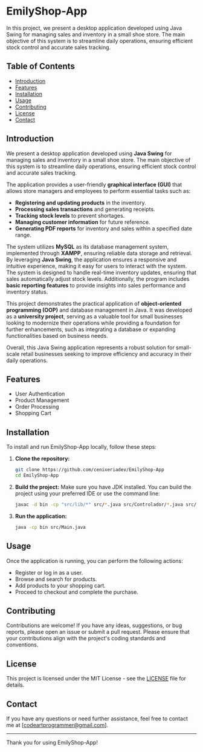 # EmilyShop-App

In this project, we present a desktop application developed using Java Swing for managing sales and inventory in a small shoe store. The main objective of this system is to streamline daily operations, ensuring efficient stock control and accurate sales tracking.

## Table of Contents
- [Introduction](#introduction)
- [Features](#features)
- [Installation](#installation)
- [Usage](#usage)
- [Contributing](#contributing)
- [License](#license)
- [Contact](#contact)

## Introduction

We present a desktop application developed using **Java Swing** for managing sales and inventory in a small shoe store. The main objective of this system is to streamline daily operations, ensuring efficient stock control and accurate sales tracking.

The application provides a user-friendly **graphical interface (GUI)** that allows store managers and employees to perform essential tasks such as:
- **Registering and updating products** in the inventory.
- **Processing sales transactions** and generating receipts.
- **Tracking stock levels** to prevent shortages.
- **Managing customer information** for future reference.
- **Generating PDF reports** for inventory and sales within a specified date range.

The system utilizes **MySQL** as its database management system, implemented through **XAMPP**, ensuring reliable data storage and retrieval. By leveraging **Java Swing**, the application ensures a responsive and intuitive experience, making it easy for users to interact with the system. The system is designed to handle real-time inventory updates, ensuring that sales automatically adjust stock levels. Additionally, the program includes **basic reporting features** to provide insights into sales performance and inventory status.

This project demonstrates the practical application of **object-oriented programming (OOP)** and database management in Java. It was developed as a **university project**, serving as a valuable tool for small businesses looking to modernize their operations while providing a foundation for further enhancements, such as integrating a database or expanding functionalities based on business needs.

Overall, this Java Swing application represents a robust solution for small-scale retail businesses seeking to improve efficiency and accuracy in their daily operations.


## Features
- User Authentication
- Product Management
- Order Processing
- Shopping Cart

## Installation
To install and run EmilyShop-App locally, follow these steps:

1. **Clone the repository:**
    ```bash
    git clone https://github.com/cenixeriadev/EmilyShop-App
    cd EmilyShop-App
    ```

2. **Build the project:**
    Make sure you have JDK installed. You can build the project using your preferred IDE or use the command line:
    ```bash
    javac -d bin -cp "src/lib/*" src/*.java src/Controlador/*.java src/Modelo/*.java src/Utilitario/*.java src/Vista/*.java
    ```

3. **Run the application:**
    ```bash
    java -cp bin src/Main.java
    ```

## Usage
Once the application is running, you can perform the following actions:
- Register or log in as a user.
- Browse and search for products.
- Add products to your shopping cart.
- Proceed to checkout and complete the purchase.

## Contributing
Contributions are welcome! If you have any ideas, suggestions, or bug reports, please open an issue or submit a pull request. Please ensure that your contributions align with the project's coding standards and conventions.

## License
This project is licensed under the MIT License - see the [LICENSE](LICENSE) file for details.

## Contact
If you have any questions or need further assistance, feel free to contact me at [codeartprogrammer@gmail.com].

---

Thank you for using EmilyShop-App!
